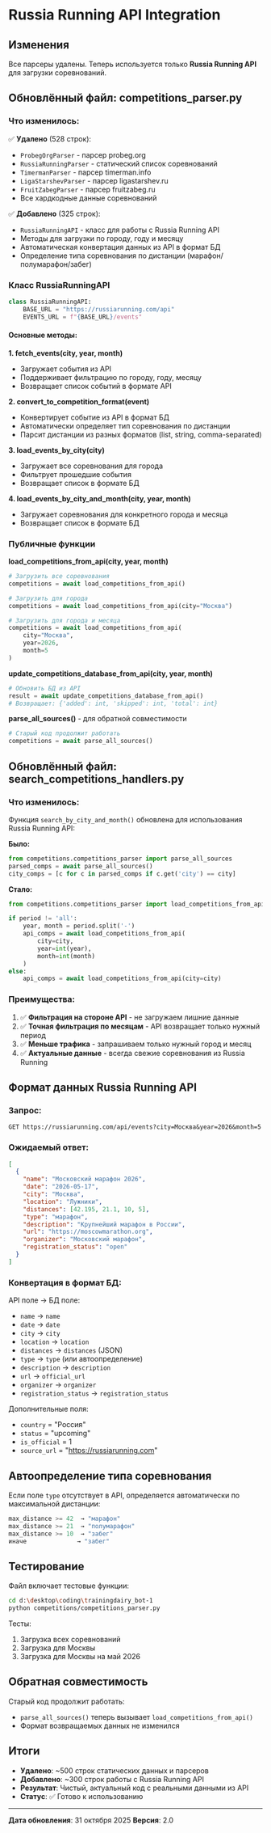 # Russia Running API Integration

## Изменения

Все парсеры удалены. Теперь используется только **Russia Running API** для загрузки соревнований.

## Обновлённый файл: competitions_parser.py

### Что изменилось:

✅ **Удалено** (528 строк):
- `ProbegOrgParser` - парсер probeg.org
- `RussiaRunningParser` - статический список соревнований
- `TimermanParser` - парсер timerman.info
- `LigaStarshevParser` - парсер ligastarshev.ru
- `FruitZabegParser` - парсер fruitzabeg.ru
- Все хардкодные данные соревнований

✅ **Добавлено** (325 строк):
- `RussiaRunningAPI` - класс для работы с Russia Running API
- Методы для загрузки по городу, году и месяцу
- Автоматическая конвертация данных из API в формат БД
- Определение типа соревнования по дистанции (марафон/полумарафон/забег)

### Класс RussiaRunningAPI

```python
class RussiaRunningAPI:
    BASE_URL = "https://russiarunning.com/api"
    EVENTS_URL = f"{BASE_URL}/events"
```

#### Основные методы:

**1. fetch_events(city, year, month)**
- Загружает события из API
- Поддерживает фильтрацию по городу, году, месяцу
- Возвращает список событий в формате API

**2. convert_to_competition_format(event)**
- Конвертирует событие из API в формат БД
- Автоматически определяет тип соревнования по дистанции
- Парсит дистанции из разных форматов (list, string, comma-separated)

**3. load_events_by_city(city)**
- Загружает все соревнования для города
- Фильтрует прошедшие события
- Возвращает список в формате БД

**4. load_events_by_city_and_month(city, year, month)**
- Загружает соревнования для конкретного города и месяца
- Возвращает список в формате БД

### Публичные функции

**load_competitions_from_api(city, year, month)**
```python
# Загрузить все соревнования
competitions = await load_competitions_from_api()

# Загрузить для города
competitions = await load_competitions_from_api(city="Москва")

# Загрузить для города и месяца
competitions = await load_competitions_from_api(
    city="Москва",
    year=2026,
    month=5
)
```

**update_competitions_database_from_api(city, year, month)**
```python
# Обновить БД из API
result = await update_competitions_database_from_api()
# Возвращает: {'added': int, 'skipped': int, 'total': int}
```

**parse_all_sources()** - для обратной совместимости
```python
# Старый код продолжит работать
competitions = await parse_all_sources()
```

## Обновлённый файл: search_competitions_handlers.py

### Что изменилось:

Функция `search_by_city_and_month()` обновлена для использования Russia Running API:

**Было:**
```python
from competitions.competitions_parser import parse_all_sources
parsed_comps = await parse_all_sources()
city_comps = [c for c in parsed_comps if c.get('city') == city]
```

**Стало:**
```python
from competitions.competitions_parser import load_competitions_from_api

if period != 'all':
    year, month = period.split('-')
    api_comps = await load_competitions_from_api(
        city=city,
        year=int(year),
        month=int(month)
    )
else:
    api_comps = await load_competitions_from_api(city=city)
```

### Преимущества:

1. ✅ **Фильтрация на стороне API** - не загружаем лишние данные
2. ✅ **Точная фильтрация по месяцам** - API возвращает только нужный период
3. ✅ **Меньше трафика** - запрашиваем только нужный город и месяц
4. ✅ **Актуальные данные** - всегда свежие соревнования из Russia Running

## Формат данных Russia Running API

### Запрос:
```http
GET https://russiarunning.com/api/events?city=Москва&year=2026&month=5
```

### Ожидаемый ответ:
```json
[
  {
    "name": "Московский марафон 2026",
    "date": "2026-05-17",
    "city": "Москва",
    "location": "Лужники",
    "distances": [42.195, 21.1, 10, 5],
    "type": "марафон",
    "description": "Крупнейший марафон в России",
    "url": "https://moscowmarathon.org",
    "organizer": "Московский марафон",
    "registration_status": "open"
  }
]
```

### Конвертация в формат БД:

API поле → БД поле:
- `name` → `name`
- `date` → `date`
- `city` → `city`
- `location` → `location`
- `distances` → `distances` (JSON)
- `type` → `type` (или автоопределение)
- `description` → `description`
- `url` → `official_url`
- `organizer` → `organizer`
- `registration_status` → `registration_status`

Дополнительные поля:
- `country` = "Россия"
- `status` = "upcoming"
- `is_official` = 1
- `source_url` = "https://russiarunning.com"

## Автоопределение типа соревнования

Если поле `type` отсутствует в API, определяется автоматически по максимальной дистанции:

```python
max_distance >= 42  → "марафон"
max_distance >= 21  → "полумарафон"
max_distance >= 10  → "забег"
иначе              → "забег"
```

## Тестирование

Файл включает тестовые функции:

```bash
cd d:\desktop\coding\trainingdairy_bot-1
python competitions/competitions_parser.py
```

Тесты:
1. Загрузка всех соревнований
2. Загрузка для Москвы
3. Загрузка для Москвы на май 2026

## Обратная совместимость

Старый код продолжит работать:
- `parse_all_sources()` теперь вызывает `load_competitions_from_api()`
- Формат возвращаемых данных не изменился

## Итоги

- **Удалено**: ~500 строк статических данных и парсеров
- **Добавлено**: ~300 строк работы с Russia Running API
- **Результат**: Чистый, актуальный код с реальными данными из API
- **Статус**: ✅ Готово к использованию

---

**Дата обновления**: 31 октября 2025
**Версия**: 2.0
